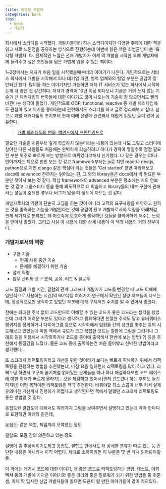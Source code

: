 ```yaml
---
title: 육각형 개발자
categories: book
tags:
  - book
  - 개발자
---
```


회사에서 스터디를 시작했다. 개발자들끼리 하는 스터디이지만 다양한 주제에 대한 책을 읽고 서로 느낀점을 공유하는 방식으로 진행하는데 이번에 읽은 책은 최범균님이 쓴 '육각형 개발자' 다. 전체적인 느낌은 선배 개발자가 이제 막 개발을 시작한 후배 개발자에게 들려주고 싶은 조언들을 담은 가볍게 읽을 수 있는 책이다.

1~2장에서는 저자가 처음 일을 시작했을때부터의 이야기가 나온다. 개인적으로는 서비스 회사에서 개발을 시작해서 SI나 대기업 파견, 협력 업체와의 협업 부분은 공감이 잘 안되긴 했다. 많이들 하는 이야기지만 가능하면 자체 IT 서비스가 있는 회사에서 시작하는게 더 좋은 것 같긴히다. 저자가 경력이 10년 이상 되다보니 지금은 거의 쓰지 않는 기술과 큰 패러다임의 변화들에 대한 이야기도 많이 나오는데 기술이 참 많으면서도 빨리 바뀐다는 생각이 들었다. 개인적으로 OOP, functional, reactive 등 개발 패러다임에도 관심이 있고 역사를 좋아하는데 관련해서도 스터디를 하고 글로 정리해보고 싶다. 참고로 개발 패러다임의 초기부터 현재 미래 전망에 관련해서 재밌게 읽었던 글이 있어 공유한다.

 > [개발 페러다임의 변화, 백엔드에서 프론트엔드로](https://brunch.co.kr/@jamess/100)

필요한 기술을 처음부터 깊게 학습하지 않는다라는 내용이 있는데 나도 그렇고 스터디에 참여한 다른 사람들도 처음에는 완벽하게 학습하려고 하다가 경력이 쌓일수록 점점 필요한 부분 위주로 빠르게 보는 방향으로 바뀌었다고해서 신기했다. 나 같은 경우는 CS나 언어까지는 책으로 한번 보는 것 같고 framework부터는 js로 치면 react나 nestjs, python으로 치면 django 같은 핵심이 되는 것들은 'Get started' 한번 따라해보고  docs에 advanced 전까지는 읽어보는 편, 그 외의 library들은 docs에서 딱 필요한 부분만 찾아서 보는 것 같다. 핵심 framework의 advanced 부분은 평소에는 거의 안보는 것 같고 그룹스터디 등을 통해 의도적으로 더 학습하고 library들의 내부 구현에 관해서는 성능이 중요한 경우나 버그가 있을 때 정도에 까보는 것 같다.

개발자로서의 역량이 단순히 코딩을 하는 것이 아니라 고객의 요구사항을 파악하고 원하는 것을 충족하는 기능을 개발한다는 것에 공감이 됐고 개발자로서의 역량을 아래처럼 크게 세가지로 분류했는데 머릿속에 모호하게 생각하던 것들을 클리어하게 해주는 느낌을 받아서 좋았다. 그리고 사실 이 내용에 대한 상세 내용이 이 책의 내용의 거의 전부이다.

### 개발자로서의 역량
- 구현 기술
  - 현재 사용 중인 기술
  - 문제를 해결하기 위한 기술
- 설계 역량
- 업무 관리와 요구 분석, 공유, 리드 & 팔로우

코드 품질과 개발 시간, 결함의 관계 그래프나 개발자가 코드를 변경할 때 코드 이해에 일반적으로 사용하는 시간(약 60%)등 여러가지 연구에서 확인된 정량 지표들이 나오는데, 정성적으로만 생각하고 있었던 부분에 대해 구체적인 수치를 알 수 있어서 좋았다.

전에는 최대한 주석 없이 코드만으로 이해할 수 있는 코드가 좋은 코드라는 생각을 했었는데 그러기 어려운 부분도 있다고 생각하고 필요하다면 친절한 주석도 달고 유비쿼터스 랭귀지를 정의하거나 다이어그램 등으로 시각화해서 팀원들 간의 싱크를 맞추는 등의 시도해보고 있었는데 마침 책에서 규모가 크고 복잡한 코드는 칠판에 그림을 그리거나 그래프 등을 이용해서 시각화하거나 코드를 종이에 출력해서 한번에 보는 방법(!?) 등을 추천해서 동질감을 느꼈다. 물론 코드 종에 출력하는건 처음 들어봤고 신박한 방법이라고 생각했다...

또 스크래치 리팩토링이라고 개선을 위한 것이라기 보다는 빠르게 이해하기 위해서 리팩토링을 진행하는 방법을 추천했는데, 마침 요즘 일하면서 리팩토링을 많이 하고 있다. 리팩토링 하면서 고구마 줄기처럼 얽혀있는 문제들을 하나 하나 해결하다보면 코드 베이스에 대한 이해가 빠르게 올라가는 것을 체감하고 있어서(괜히 건드렸나 하는 후회도 들긴 하지만) 어떤 목적이든 리팩토링은 적극 추천한다. 바꿔야할 최소 스콥이 너무 커서 실제 유의미한 개선까지 진행하기 어렵다고 생각된다면 책에서 말했던 스크래치 리팩토링도 좋은 방법일 것 같다.

응집도와 결합도에 대해서도 여러가지 그림을 보여주면서 설명하고 있는데 각각 한마디로 표현하면 아래와 같은데,

응집도: 같은 역할, 책임끼리 모여있는 정도

결합도: 모듈 간의 의존하고 있는 정도

설명이 좀 추상적이기도하고 응집도, 결합도 안에서도 더 상세한 분류가 따로 있는 등 간단한 내용은 아니라서 아직 어렵다. 제대로 소화하려면 이 부분은 몇 번 다시 읽어봐야할듯.

이 외에는 레거시 코드에 대한 이야기, 더 좋은 코드로 리팩토링하는 방법, 테스트, 아키텍쳐 등의 개발에 가까운 이야기와 좋은 리더와 좋은 팔로워가 되기 위한 방법들 등 취준생, 이제 막 입사한 신입 개발자들이 읽으면 도움이 될 만한 이야기들이 많이 적혀있다.
